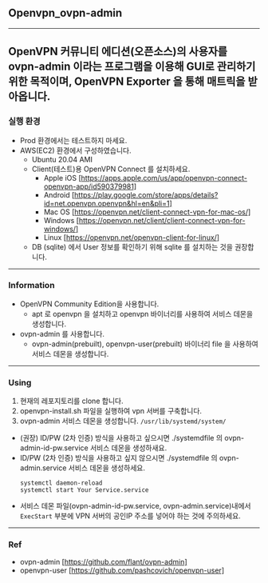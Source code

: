 ## Openvpn_ovpn-admin
---
OpenVPN 커뮤니티 에디션(오픈소스)의 사용자를 ovpn-admin 이라는 프로그램을 이용해 GUI로 관리하기 위한 목적이며, OpenVPN Exporter 을 통해 매트릭을 받아옵니다.
---
### 실행 환경
* Prod 환경에서는 테스트하지 마세요.
* AWS(EC2) 환경에서 구성하였습니다.
  * Ubuntu 20.04 AMI
  * Client(테스트)용 OpenVPN Connect 를 설치하세요.
    * Apple iOS [https://apps.apple.com/us/app/openvpn-connect-openvpn-app/id590379981]
    * Android [https://play.google.com/store/apps/details?id=net.openvpn.openvpn&hl=en&pli=1]
    * Mac OS [https://openvpn.net/client-connect-vpn-for-mac-os/]
    * Windows [https://openvpn.net/client/client-connect-vpn-for-windows/]
    * Linux [https://openvpn.net/openvpn-client-for-linux/]
  * DB (sqlite) 에서 User 정보를 확인하기 위해 sqlite 를 설치하는 것을 권장합니다.
---
### Information
* OpenVPN Community Edition을 사용합니다.
  * apt 로 openvpn 을 설치하고 openvpn 바이너리를 사용하여 서비스 데몬을 생성합니다.
* ovpn-admin 를 사용합니다.
  * ovpn-admin(prebuilt), openvpn-user(prebuilt) 바이너리 file 을 사용하여 서비스 데몬을 생성합니다.
---
### Using
1. 현재의 레포지토리를 clone 합니다.
2. openvpn-install.sh 파일을 실행하여 vpn 서버를 구축합니다.
3. ovpn-admin 서비스 데몬을 생성합니다. `/usr/lib/systemd/system/`
  * (권장) ID/PW (2차 인증) 방식을 사용하고 싶으시면 ./systemdfile 의 ovpn-admin-id-pw.service 서비스 데몬을 생성하새요.
  * ID/PW (2차 인증) 방식을 사용하고 싶지 않으시면 ./systemdfile 의 ovpn-admin.service 서비스 데몬을 생성하세요.
    ```
    systemctl daemon-reload
    systemctl start Your Service.service
    ```
  * 서비스 데몬 파일(ovpn-admin-id-pw.service, ovpn-admin.service)내에서 `ExecStart` 부분에 VPN 서버의 공인IP 주소를 넣어야 하는 것에 주의하세요.
---
### Ref
* ovpn-admin [https://github.com/flant/ovpn-admin]
* openvpn-user [https://github.com/pashcovich/openvpn-user]
